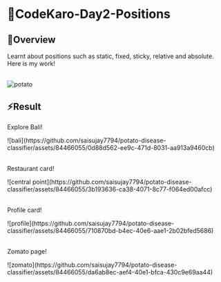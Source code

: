 
 <h1>💫CodeKaro-Day2-Positions</h1>

   <h2 class="section-title">🔭Overview</h2>
    <p class="section-content">
         Learnt about positions such as static, fixed, sticky, relative and absolute. Here is my work!
    </p>
    <br>

    
<img align="center" alt="potato" src="https://res.cloudinary.com/practicaldev/image/fetch/s--3J0xJLav--/c_imagga_scale,f_auto,fl_progressive,h_420,q_66,w_1000/https://dev-to-uploads.s3.amazonaws.com/uploads/articles/r9t5cstaou0yjbh1gffj.gif">

   <h2 class="section-title">⚡Result</h2>
<p class="section-content">
         Explore Bali! 
</p>
![bali](https://github.com/saisujay7794/potato-disease-classifier/assets/84466055/0d88d562-ee9c-471d-8031-aa913a9460cb)
<br>
<br>
<p class="section-content">
         Restaurant card! 
</p>
![central point](https://github.com/saisujay7794/potato-disease-classifier/assets/84466055/3b193636-ca38-4071-8c77-f064ed00afcc)
<br>
<br>
<p class="section-content">
         Profile card!
</p>
![profile](https://github.com/saisujay7794/potato-disease-classifier/assets/84466055/710870bd-b4ec-40e6-aae1-2b02bfed5686)
<br>
<br>
<p class="section-content">
         Zomato page!
</p>
![zomato](https://github.com/saisujay7794/potato-disease-classifier/assets/84466055/da6ab8ec-aef4-40e1-bfca-430c9e69aa44)
